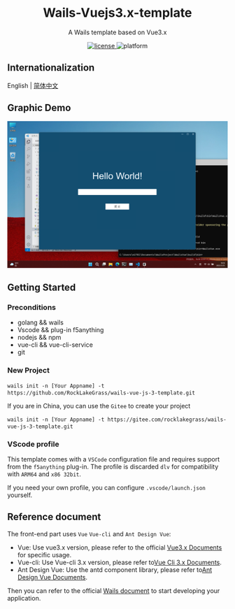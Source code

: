 <h1 align="center">
    Wails-Vuejs3.x-template
</h1>
<p align="center">
  A Wails template based on Vue3.x
</p>
<p align="center">
    <a href="./LICENSE" >
        <img alt="license" src="https://img.shields.io/badge/license-MIT-blue"/>
    </a>
    <img alt="platform" src="https://img.shields.io/badge/platform-windows%20%7C%20macos%20%7C%20linux-brightgreen">
</p>

## Internationalization

English | [简体中文](./README-zh-cn.md)

## Graphic Demo

![DesignSketch](./DesignSketch.png)

## Getting Started

### Preconditions
* golang && wails
* Vscode && plug-in f5anything
* nodejs && npm
* vue-cli && vue-cli-service
* git

### New Project
```
wails init -n [Your Appname] -t https://github.com/RockLakeGrass/wails-vue-js-3-template.git
```
If you are in China, you can use the `Gitee` to create your project
```
wails init -n [Your Appname] -t https://gitee.com/rocklakegrass/wails-vue-js-3-template.git
```

### VScode profile
This template comes with a `VSCode` configuration file and requires support from the `f5anything` plug-in.
The profile is discarded `dlv` for compatibility with `ARM64` and `x86 32bit`.

If you need your own profile, you can configure `.vscode/launch.json` yourself.

## Reference document
The front-end part uses `Vue` `Vue-cli` and `Ant Design Vue`:

* Vue: Use vue3.x version, please refer to the official [Vue3.x Documents](https://v3.vuejs.org/guide/introduction.html) for specific usage.
* Vue-cli: Use Vue-cli 3.x version, please refer to[Vue Cli 3.x Documents](https://cli.vuejs.org/zh/guide/installation.html).
* Ant Design Vue: Use the antd component library, please refer to[Ant Design Vue Documents](https://www.antdv.com/docs/vue/introduce-cn/).

Then you can refer to the official [Wails document](https://wails.top) to start developing your application.
